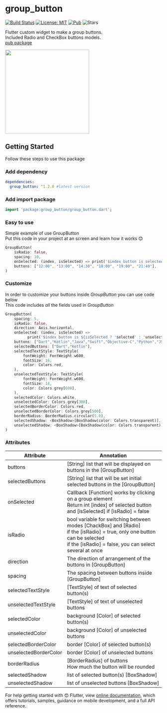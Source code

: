 # group_button

[![Build Status](https://travis-ci.com/Frezyx/group_button.svg?branch=master)](https://travis-ci.com/Frezyx/group_button) [![License: MIT](https://img.shields.io/badge/License-MIT-yellow.svg)](https://opensource.org/licenses/MIT) [![Pub](https://img.shields.io/pub/v/group_button.svg)](https://pub.dartlang.org/packages/group_button)
![Stars](https://img.shields.io/github/stars/Frezyx/group_button?style=social)

Flutter custom widget to make a group buttons.<br>
Included Radio and CheckBox buttons models.<br>
[pub package](https://pub.dev/packages/group_button)

<img src="https://github.com/Frezyx/group_button/blob/master/example/rep_files/preview.gif?raw=true" width="270">

## Getting Started
Follow these steps to use this package

### Add dependency

```yaml
dependencies:
  group_button: ^1.2.0 #latest version
```

### Add import package

```dart
import 'package:group_button/group_button.dart';
```

### Easy to use
Simple example of use GroupButton<br>
Put this code in your project at an screen and learn how it works 😊

```dart
GroupButton(
    isRadio: false,
    spacing: 10,
    onSelected: (index, isSelected) => print('$index button is selected'),
    buttons: ["12:00", "13:00", "14:30", "18:00", "19:00", "21:40"],
)
```

### Customize

In order to customize your buttons inside *GroupButton* you can use code below</br>
This code includes *all* the fields used in *GroupButton*

```dart
GroupButton(
    spacing: 5,
    isRadio: false,
    direction: Axis.horizontal,
    onSelected: (index, isSelected) =>
          print('$index button is ${isSelected ? 'selected' : 'unselected'}'),
    buttons: ["Dart","Kotlin","Java","Swift","Objective-C","Python","JS"],
    selectedButtons: ["Dart","Kotlin"],
    selectedTextStyle: TextStyle(
        fontWeight: FontWeight.w600,
        fontSize: 16,
        color: Colors.red,
    ),
    unselectedTextStyle: TextStyle(
        fontWeight: FontWeight.w600,
        fontSize: 14,
        color: Colors.grey[600],
    ),
    selectedColor: Colors.white,
    unselectedColor: Colors.grey[300],
    selectedBorderColor: Colors.red,
    unselectedBorderColor: Colors.grey[500],
    borderRadius: BorderRadius.circular(5.0),
    selectedShadow: <BoxShadow>[BoxShadow(color: Colors.transparent)],
    unselectedShadow: <BoxShadow>[BoxShadow(color: Colors.transparent)],
)
```

### Attributes

| Attribute  | Annotation |
| ------------- | ------------- |
| buttons | [String] list that will be displayed on buttons in the [GroupButton] |
| selectedButtons | [String] list that will be set initial selected buttons in the [GroupButton] |
| onSelected  | Callback [Function] works by clicking on a group element <br> Return int [index] of selected button and [isSelected] if [isRadio] = false |
| isRadio | bool variable for switching between modes [ChackBox] and [Radio]<br>if the [isRadio] = true, only one button can be selected<br>if the [isRadio] = false, you can select several at once |
| direction | The direction of arrangement of the buttons in [GroupButton] |
| spacing | The spacing between buttons inside [GroupButton] |
| selectedTextStyle | [TextStyle] of text of selected button(s) |
| unselectedTextStyle | [TextStyle] of text of unselected buttons |
| selectedColor | background [Color] of selected button(s) |
| unselectedColor | background [Color] of  unselected buttons |
| selectedBorderColor | border [Color] of selected button(s) |
| unselectedBorderColor | border [Color] of  unselected buttons |
| borderRadius | [BorderRadius] of  buttons<br>How much the button will be rounded |
| selectedShadow | list of selected button(s) [BoxShadow] |
| unselectedShadow| list of unselected buttons [BoxShadow] |



For help getting started with 😍 Flutter, view
[online documentation](https://flutter.dev/docs), which offers tutorials, 
samples, guidance on mobile development, and a full API reference.


